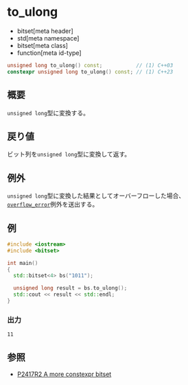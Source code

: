 # to_ulong
* bitset[meta header]
* std[meta namespace]
* bitset[meta class]
* function[meta id-type]

```cpp
unsigned long to_ulong() const;           // (1) C++03
constexpr unsigned long to_ulong() const; // (1) C++23
```

## 概要
`unsigned long`型に変換する。


## 戻り値
ビット列を`unsigned long`型に変換して返す。


## 例外
`unsigned long`型に変換した結果としてオーバーフローした場合、[`overflow_error`](/reference/stdexcept.md)例外を送出する。


## 例
```cpp example
#include <iostream>
#include <bitset>

int main()
{
  std::bitset<4> bs("1011");

  unsigned long result = bs.to_ulong();
  std::cout << result << std::endl;
}
```

### 出力
```
11
```


## 参照
- [P2417R2 A more constexpr bitset](https://www.open-std.org/jtc1/sc22/wg21/docs/papers/2022/p2417r2.pdf)

